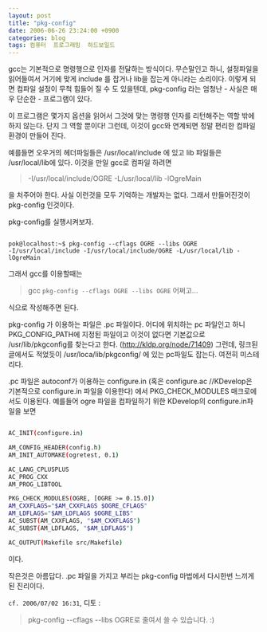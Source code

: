 ```yaml
---
layout: post
title: "pkg-config"
date: 2006-06-26 23:24:00 +0900
categories: blog
tags: 컴퓨터  프로그래밍  하드보일드
---
```


gcc는 기본적으로 명령행으로 인자를 전달하는 방식이다. 무슨말인고 하니, 설정파일을 읽어들여서 거기에 맞게 include 를 잡거나 lib을 잡는게 아니라는 소리이다. 이렇게 되면 컴파일 설정이 무척 힘들어 질 수 도 있을텐데, pkg-config 라는 엄청난 - 사실은 매우 단순한 - 프로그램이 있다.

이 프로그램은 몇가지 옵션을 읽어서 그것에 맞는 명령행 인자를 리턴해주는 역할 밖에 하지 않는다. 단지 그 역할 뿐이다! 그런데, 이것이 gcc와 연계되면 정말 편리한 컴파일 환경이 만들어 진다.

예를들면 오우거의 헤더파일들은 /usr/local/include 에 있고 lib 파일들은 /usr/local/lib에 있다. 이것을 만일 gcc로 컴파일 하려면

> -I/usr/local/include/OGRE -L/usr/local/lib -lOgreMain

을 처주어야 한다.
사실 이런것을 모두 기억하는 개발자는 없다. 그래서 만들어진것이 pkg-config 인것이다.

pkg-config를 실행시켜보자.

```shell

pok@localhost:~$ pkg-config --cflags OGRE --libs OGRE
-I/usr/local/include -I/usr/local/include/OGRE -L/usr/local/lib -lOgreMain

```

그래서 gcc를 이용할때는

> gcc `pkg-config --cflags OGRE --libs OGRE` 어쩌고...

식으로 작성해주면 된다.

pkg-config 가 이용하는 파일은 .pc 파일이다. 어디에 위치하는 pc 파일인고 하니 PKG_CONFIG_PATH에 지정된 파일이고 이것이 없다면 기본값으로 /usr/lib/pkgconfig를 찾는다고 한다. (http://kldp.org/node/71409)
그런데, 링크된 글에서도 적었듯이 /usr/loca/lib/pkgconfig/ 에 있는 pc파일도 잡는다. 여전히 미스테리다.

.pc 파일은 autoconf가 이용하는 configure.in (혹은 configure.ac //KDevelop은 기본적으로 configure.in 파일을 이용한다) 에서 PKG_CHECK_MODULES 매크로에서도 이용된다. 예를들어 ogre 파일을 컴파일하기 위한 KDevelop의 configure.in파일을 보면

```bash

AC_INIT(configure.in)

AM_CONFIG_HEADER(config.h)
AM_INIT_AUTOMAKE(ogretest, 0.1)

AC_LANG_CPLUSPLUS
AC_PROG_CXX
AM_PROG_LIBTOOL

PKG_CHECK_MODULES(OGRE, [OGRE >= 0.15.0])
AM_CXXFLAGS="$AM_CXXFLAGS $OGRE_CFLAGS"
AM_LDFLAGS="$AM_LDFLAGS $OGRE_LIBS"
AC_SUBST(AM_CXXFLAGS, "$AM_CXXFLAGS")
AC_SUBST(AM_LDFLAGS, "$AM_LDFLAGS")

AC_OUTPUT(Makefile src/Makefile)

```

이다.

작은것은 아름답다. .pc 파일을 가지고 부리는 pkg-config 마법에서 다시한번 느끼게 된 진리이다.

``cf. 2006/07/02 16:31``, 디토 :

> pkg-config --cflags --libs OGRE로 줄여서 쓸 수 있습니다. :)

